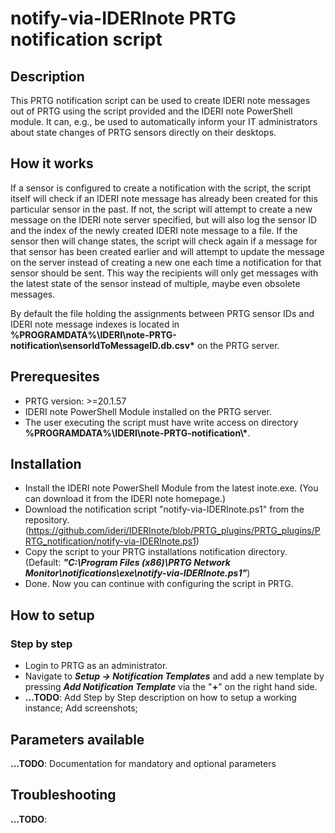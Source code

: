 # notify-via-IDERInote PRTG notification script

## Description
This PRTG notification script can be used to create IDERI note messages out of PRTG using the script provided and the IDERI note PowerShell module.
It can, e.g., be used to automatically inform your IT administrators about state changes of PRTG sensors directly on their desktops.

## How it works
If a sensor is configured to create a notification with the script, the script itself will check if an IDERI note message has already been created for this particular sensor in the past. If not, the script will attempt to create a new message on the IDERI note server specified, but will also log the sensor ID and the index of the newly created IDERI note message to a file. If the sensor then will change states, the script will check again if a message for that sensor has been created earlier and will attempt to update the message on the server instead of creating a new one each time a notification for that sensor should be sent.
This way the recipients will only get messages with the latest state of the sensor instead of multiple, maybe even obsolete messages.

By default the file holding the assignments between PRTG sensor IDs and IDERI note message indexes is located in <br />__%PROGRAMDATA%\\IDERI\\note-PRTG-notification\\sensorIdToMessageID.db.csv*__ on the PRTG server.

## Prerequesites
- PRTG version: >=20.1.57
- IDERI note PowerShell Module installed on the PRTG server.
- The user executing the script must have write access on directory __%PROGRAMDATA%\\IDERI\\note-PRTG-notification\\*__.

## Installation
- Install the IDERI note PowerShell Module from the latest inote.exe. (You can download it from the IDERI note homepage.)
- Download the notification script "notify-via-IDERInote.ps1" from the repository. (https://github.com/ideri/IDERInote/blob/PRTG_plugins/PRTG_plugins/PRTG_notification/notify-via-IDERInote.ps1)
- Copy the script to your PRTG installations notification directory. <br/> (Default: __*"C:\Program Files (x86)\PRTG Network Monitor\notifications\exe\notify-via-IDERInote.ps1"*__)
- Done. Now you can continue with configuring the script in PRTG.

## How to setup

### Step by step
- Login to PRTG as an administrator.
- Navigate to __*Setup -> Notification Templates*__ and add a new template by pressing __*Add Notification Template*__ via the "__+__" on the right hand side.
- __...TODO__: Add Step by Step description on how to setup a working instance; Add screenshots; 

## Parameters available
__...TODO__: Documentation for mandatory and optional parameters 

## Troubleshooting
__...TODO__: 
